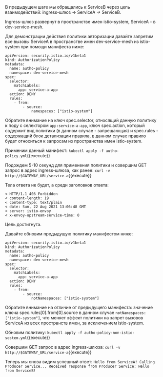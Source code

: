 В предыдущем шаге мы обращались к ServiceB через цепь взаимодействий: ingress-шлюз -> ServiceA -> ServiceB.

Ingress-шлюз развернут в пространстве имен istio-system, ServiceA - в dev-service-mesh.

Для демонстрации действия политики авторизации давайте запретим все вызовы ServiceA в пространстве имен dev-service-mesh из istio-system при помощи манифеста ниже:
```
apiVersion: security.istio.io/v1beta1
kind: AuthorizationPolicy
metadata:
  name: autho-policy
  namespace: dev-service-mesh
spec:
  selector:
    matchLabels:
      app: service-a-app
  action: DENY
  rules:
    - from:
        - source:
            namespaces: ["istio-system"]
```
Обратите внимание на ключ spec.selector, относящий данную политику к поду с селектором `app:service-a-app`, ключ spec.action, который содержит вид политики (в данном случае - запрещающая) и spec.rules - содержащий блок детализации правила, в данном случае правило будет относиться к запросам из пространства имен istio-system.

Применим данный манифест:
`kubectl apply -f autho-policy.yml`{{execute}}

Подождем 5-10 секунд для применения политики и совершим GET запрос в адрес ingress-шлюза, как ранее:
`curl -v http://$GATEWAY_URL/service-a`{{execute}}

Тела ответа не будет, а среди заголовков ответа:
```
< HTTP/1.1 403 Forbidden
< content-length: 19
< content-type: text/plain
< date: Sun, 22 Aug 2021 13:06:48 GMT
< server: istio-envoy
< x-envoy-upstream-service-time: 0
```

Цель достигнута.

Давайте обновим предыдущую политику манифестом ниже:
```
apiVersion: security.istio.io/v1beta1
kind: AuthorizationPolicy
metadata:
  name: autho-policy
  namespace: dev-service-mesh
spec:
  selector:
    matchLabels:
      app: service-a-app
  action: DENY
  rules:
    - from:
        - source:
            notNamespaces: ["istio-system"]
```

Обратите внимание на отличие от предыдущего манифеста: значение ключа spec.rules[0].from[0].source в данном случае `notNamespaces: ["istio-system"]`, что меняет эффект политики на запрет вызовов ServiceA из всех пространств имен, за исключением istio-system.

Обновим политику:
`kubectl apply -f autho-policy-non-istio-sestem.yml`{{execute}}

Совершим GET запрос в адрес ingress-шлюза:
`curl -v http://$GATEWAY_URL/service-a`{{execute}}

Теперь мы снова видим успешный ответ:
`Hello from ServiceA! Calling Producer Service... Received response from Producer Service: Hello from ServiceB!`

